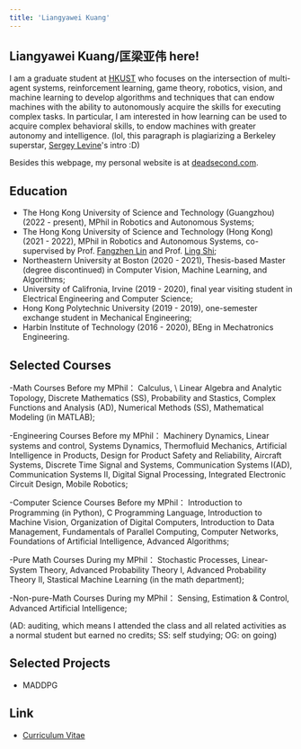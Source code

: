 ```yaml
---
title: 'Liangyawei Kuang'
---
```


## Liangyawei Kuang/匡梁亚伟 here! 
I am a graduate student at [HKUST](https://hkust.edu.hk/) who focuses on the intersection of multi-agent systems, reinforcement learning, game theory, robotics, vision, and machine learning to develop algorithms and techniques that can endow machines with the ability to autonomously acquire the skills for executing complex tasks. In particular, I am interested in how learning can be used to acquire complex behavioral skills, to endow machines with greater autonomy and intelligence. (lol, this paragraph is plagiarizing a Berkeley superstar, [Sergey Levine](http://people.eecs.berkeley.edu/~svlevine/)'s intro :D)

Besides this webpage, my personal website is at [deadsecond.com](https://www.deadsecond.com).

## Education
- The Hong Kong University of Science and Technology (Guangzhou) (2022 - present), MPhil in Robotics and Autonomous Systems;
- The Hong Kong University of Science and Technology (Hong Kong) (2021 - 2022), MPhil in Robotics and Autonomous Systems, co-supervised by Prof. [Fangzhen Lin](https://facultyprofiles.ust.hk/profiles.php?profile=fangzhen-lin-flin#researchinterest) and Prof. [Ling Shi](https://facultyprofiles.ust.hk/profiles.php?profile=ling-shi-eesling);
- Northeastern University at Boston (2020 - 2021), Thesis-based Master (degree discontinued) in Computer Vision, Machine Learning, and Algorithms;
- University of Califronia, Irvine (2019 - 2020), final year visiting student in Electrical Engineering and Computer Science;
- Hong Kong Polytechnic University (2019 - 2019), one-semester exchange student in Mechanical Engineering;
- Harbin Institute of Technology (2016 - 2020), BEng in Mechatronics Engineering.

## Selected Courses
-Math Courses Before my MPhil：
Calculus, \\
Linear Algebra and Analytic Topology, 
Discrete Mathematics (SS),
Probability and Stastics, 
Complex Functions and Analysis (AD), 
Numerical Methods (SS), 
Mathematical Modeling (in MATLAB);

-Engineering Courses Before my MPhil：
Machinery Dynamics, 
Linear systems and control, 
Systems Dynamics, 
Thermofluid Mechanics, 
Artificial Intelligence in Products, 
Design for Product Safety and Reliability, 
Aircraft Systems, 
Discrete Time Signal and Systems, 
Communication Systems I(AD), 
Communication Systems II, 
Digital Signal Processing, 
Integrated Electronic Circuit Design, 
Mobile Robotics;

-Computer Science Courses Before my MPhil：
Introduction to Programming (in Python), 
C Programming Language, 
Introduction to Machine Vision, 
Organization of Digital Computers, 
Introduction to Data Management, 
Fundamentals of Parallel Computing, 
Computer Networks, 
Foundations of Artificial Intelligence, 
Advanced Algorithms;

-Pure Math Courses During my MPhil：
Stochastic Processes, 
Linear-System Theory, 
Advanced Probability Theory I, 
Advanced Probability Theory II, 
Stastical Machine Learning (in the math department);

-Non-pure-Math Courses During my MPhil：
Sensing, Estimation & Control, 
Advanced Artificial Intelligence;

(AD: auditing, which means I attended the class and all related activities as a normal student but earned no credits; SS: self studying; OG: on going)

## Selected Projects
- MADDPG

## Link
- [Curriculum Vitae](https://github.com/klyw1998/LiangyaweiKuang/blob/gh-pages/cv.pdf)
